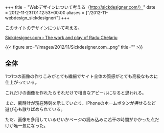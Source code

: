 +++
title = "Webデザインについて考える（http://sickdesigner.com/）"
date = 2012-11-23T01:12:53+00:00
aliases = ["/2012-11-webdesign_sickdesigner/"]
+++

このサイトのデザインについて考える。

[Sickdesigner.com › The work and play of Radu Chelariu](http://sickdesigner.com/)

{{< figure src="/images/2012/11/Sickdesigner.com_.png" title="" >}}

## 全体

1つ1つの画像の作りこみがとても繊細でサイト全体の質感がとても高級なものに仕上がっている。

これだけの画像を作れたらそれだけで相当なアピールになると思われる。

また、腕時計が現在時刻を示していたり、iPhoneのホームボタンが押せるなど遊び心も散りばめられている。

ただ、画像を多用しているせいかページの読み込みに若干の時間がかかった点だけが唯一気になった。
